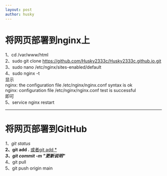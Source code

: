 ```yaml
---
layout: post
author: husky
---
```

# 将网页部署到nginx上

1、cd /var/www/html  
2、sudo git clone https://github.com/Husky2333c/Husky2333c.github.io.git  
3、sudo nano /etc/nginx/sites-enabled/default  
4、sudo nginx -t  
显示  
nginx: the configuration file /etc/nginx/nginx.conf syntax is ok  
nginx: configuration file /etc/nginx/nginx.conf test is successful  
即可  
5、service nginx restart

***

# 将网页部署到GitHub  
*1、git status*  
**2、git add .**  <u>或者git add *</u>  
***3、git commit -m "更新说明"***  
4、git pull  
5、git push origin main     
